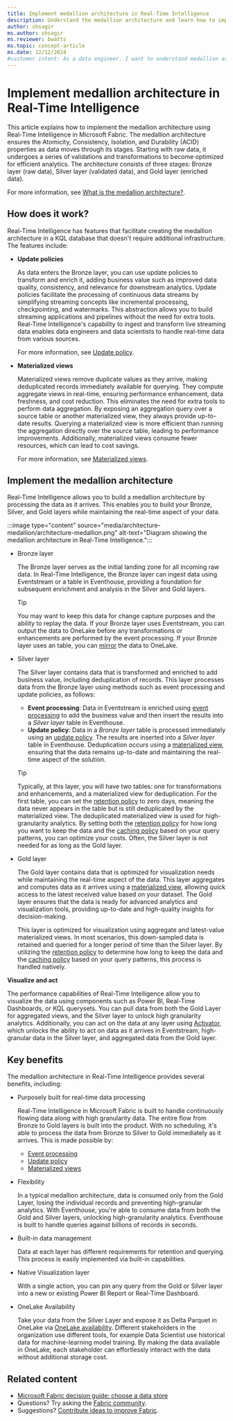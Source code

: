 ```yaml
---
title: Implement medallion architecture in Real-Time Intelligence
description: Understand the medallion architecture and learn how to implement it in Real-Time Intelligence for optimal data structuring and storage.
author: shsagir
ms.author: shsagir
ms.reviewer: bwatts
ms.topic: concept-article
ms.date: 12/12/2024
#customer intent: As a data engineer, I want to understand medallion architecture in Real-Time Intelligence and learn how to implement a KQL database so that I can optimally structure and store my organization's data.
---
```


# Implement medallion architecture in Real-Time Intelligence

This article explains how to implement the medallion architecture using Real-Time Intelligence in Microsoft Fabric. The medallion architecture ensures the Atomicity, Consistency, Isolation, and Durability (ACID) properties as data moves through its stages. Starting with raw data, it undergoes a series of validations and transformations to become optimized for efficient analytics. The architecture consists of three stages: Bronze layer (raw data), Silver layer (validated data), and Gold layer (enriched data).

For more information, see [What is the medallion architecture?](/azure/databricks/lakehouse/medallion).

## How does it work?

Real-Time Intelligence has features that facilitate creating the medallion architecture in a KQL database that doesn't require additional infrastructure. The features include:

- **Update policies**

    As data enters the Bronze layer, you can use update policies to transform and enrich it, adding business value such as improved data quality, consistency, and relevance for downstream analytics. Update policies facilitate the processing of continuous data streams by simplifying streaming concepts like incremental processing, checkpointing, and watermarks. This abstraction allows you to build streaming applications and pipelines without the need for extra tools. Real-Time Intelligence's capability to ingest and transform live streaming data enables data engineers and data scientists to handle real-time data from various sources.

    For more information, see [Update policy](/kusto/management/update-policy?view=microsoft-fabric&preserve-view=true).

- **Materialized views**

    Materialized views remove duplicate values as they arrive, making deduplicated records immediately available for querying. They compute aggregate views in real-time, ensuring performance enhancement, data freshness, and cost reduction. This eliminates the need for extra tools to perform data aggregation. By exposing an aggregation query over a source table or another materialized view, they always provide up-to-date results. Querying a materialized view is more efficient than running the aggregation directly over the source table, leading to performance improvements. Additionally, materialized views consume fewer resources, which can lead to cost savings.

    For more information, see [Materialized views](/kusto/management/materialized-views/materialized-view-overview?view=microsoft-fabric&preserve-view=true).

## Implement the medallion architecture

Real-Time Intelligence allows you to build a medallion architecture by processing the data as it arrives. This enables you to build your Bronze, Silver, and Gold layers while maintaining the real-time aspect of your data.

:::image type="content" source="media/architecture-medallion/architecture-medallion.png" alt-text="Diagram showing the medallion architecture in Real-Time Intelligence.":::

- Bronze layer

    The Bronze layer serves as the initial landing zone for all incoming raw data. In Real-Time Intelligence, the Bronze layer can ingest data using Eventstream or a table in Eventhouse, providing a foundation for subsequent enrichment and analysis in the Silver and Gold layers.

    > [!TIP]
    > You may want to keep this data for change capture purposes and the ability to replay the data. If your Bronze layer uses Eventstream, you can output the data to OneLake before any transformations or enhancements are performed by the event processing. If your Bronze layer uses an table, you can [mirror](event-house-onelake-availability.md) the data to OneLake.

- Silver layer

    The Silver layer contains data that is transformed and enriched to add business value, including deduplication of records. This layer processes data from the Bronze layer using methods such as event processing and update policies, as follows:

    - **Event processing**: Data in Eventstream is enriched using [event processing](/fabric/real-time-intelligence/event-streams/process-events-using-event-processor-editor?pivots=enhanced-capabilities) to add the business value and then insert the results into a *Silver layer* table in Eventhouse.
    - **Update policy**: Data in a *Bronze layer* table is processed immediately using an [update policy](/kusto/management/update-policy?view=microsoft-fabric&preserve-view=true). The results are inserted into a *Silver layer* table in Eventhouse. Deduplication occurs using a [materialized view](/kusto/management/materialized-views/materialized-view-overview?view=microsoft-fabric&preserve-view=true), ensuring that the data remains up-to-date and maintaining the real-time aspect of the solution.

    > [!TIP]
    > Typically, at this layer, you will have two tables: one for transformations and enhancements, and a materialized view for deduplication. For the first table, you can set the [retention policy](/kusto/management/retention-policy?view=microsoft-fabric&preserve-view=true) to zero days, meaning the data never appears in the table but is still deduplicated by the materialized view. The deduplicated materialized view is used for high-granularity analytics. By setting both the [retention policy](/kusto/management/retention-policy?view=microsoft-fabric&preserve-view=true) for how long you want to keep the data and the [caching policy](/kusto/management/cache-policy?view=microsoft-fabric&preserve-view=true) based on your query patterns, you can optimize your costs. Often, the Silver layer is not needed for as long as the Gold layer.

- Gold layer

    The Gold layer contains data that is optimized for visualization needs while maintaining the real-time aspect of the data. This layer aggregates and computes data as it arrives using a [materialized view](/kusto/management/materialized-views/materialized-view-overview?view=microsoft-fabric&preserve-view=true), allowing quick access to the latest received value based on your dataset. The Gold layer ensures that the data is ready for advanced analytics and visualization tools, providing up-to-date and high-quality insights for decision-making.

    This layer is optimized for visualization using aggregate and latest-value materialized views. In most scenarios, this down-sampled data is retained and queried for a longer period of time than the Silver layer. By utilizing the [retention policy](/kusto/management/retention-policy?view=microsoft-fabric&preserve-view=true) to determine how long to keep the data and the [caching policy](/kusto/management/cache-policy?view=microsoft-fabric&preserve-view=true) based on your query patterns, this process is handled natively.

**Visualize and act**

The performance capabilities of Real-Time Intelligence allow you to visualize the data using components such as Power BI, Real-Time Dashboards, or KQL querysets. You can pull data from both the Gold Layer for aggregated views, and the Silver layer to unlock high granularity analytics. Additionally, you can act on the data at any layer using [Activator](data-activator/activator-introduction.md), which unlocks the ability to act on data as it arrives in Eventstream, high-granular data in the Silver layer, and aggregated data from the Gold layer.

## Key benefits

The medallion architecture in Real-Time Intelligence provides several benefits, including:

- Purposely built for real-time data processing

    Real-Time Intelligence in Microsoft Fabric is built to handle continuously flowing data along with high granularity data. The entire flow from Bronze to Gold layers is built into the product. With no scheduling, it's able to process the data from Bronze to Silver to Gold immediately as it arrives. This is made possible by:

    - [Event processing](/fabric/real-time-intelligence/event-streams/process-events-using-event-processor-editor?pivots=enhanced-capabilities)
    - [Update policy](/kusto/management/update-policy?view=microsoft-fabric&preserve-view=true)
    - [Materialized views](/kusto/management/materialized-views/materialized-view-overview?view=microsoft-fabric&preserve-view=true)

- Flexibility

    In a typical medallion architecture, data is consumed only from the Gold Layer, losing the individual records and preventing high-granular analytics. With Eventhouse, you're able to consume data from both the Gold and Silver layers, unlocking high-granularity analytics. Eventhouse is built to handle queries against billions of records in seconds.

- Built-in data management

    Data at each layer has different requirements for retention and querying. This process is easily implemented via built-in capabilities.

- Native Visualization layer

    With a single action, you can pin any query from the Gold or Silver layer into a new or existing Power BI Report or Real-Time Dashboard.

- OneLake Availability

    Take your data from the Silver Layer and expose it as Delta Parquet in OneLake via [OneLake availability](event-house-onelake-availability.md). Different stakeholders in the organization use different tools, for example Data Scientist use historical data for machine-learning model training. By making the data available in OneLake, each stakeholder can effortlessly interact with the data without additional storage cost.

## Related content

- [Microsoft Fabric decision guide: choose a data store](../get-started/decision-guide-data-store.md)
- Questions? Try asking the [Fabric community](https://community.fabric.microsoft.com/).
- Suggestions? [Contribute ideas to improve Fabric](https://ideas.fabric.microsoft.com/).
